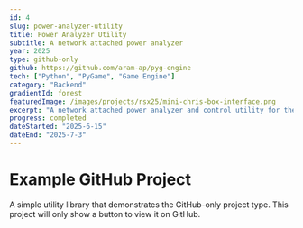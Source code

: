 ```yaml
---
id: 4
slug: power-analyzer-utility
title: Power Analyzer Utility
subtitle: A network attached power analyzer
year: 2025
type: github-only
github: https://github.com/aram-ap/pyg-engine
tech: ["Python", "PyGame", "Game Engine"]
category: "Backend"
gradientId: forest
featuredImage: /images/projects/rsx25/mini-chris-box-interface.png
excerpt: "A network attached power analyzer and control utility for the 'Mini Chris Box' power tool built for the NASA RockSat-X '25 mission."
progress: completed
dateStarted: "2025-6-15"
dateEnd: "2025-7-3"
---
```


# Example GitHub Project

A simple utility library that demonstrates the GitHub-only project type. This project will only show a button to view it on GitHub.

